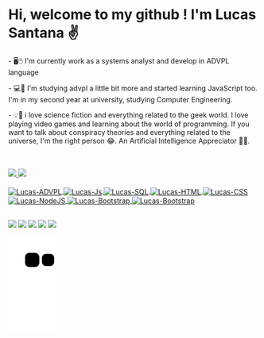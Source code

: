 <h1><b>Hi, welcome to my github ! I'm Lucas Santana ✌️</b></h1>


<p>- 🖥️🖱️ I'm currently work as a systems analyst and develop in ADVPL language</p>
<p>- 💻📖 I'm studying advpl a little bit more and started learning JavaScript too. I'm in my second year at university, studying Computer Engineering.</p>
<p>- 💡📓 i love science fiction and everything related to the geek world. I love playing video games and learning about the world of programming. If you want to talk about                 conspiracy theories and everything related to the universe, I'm the right person 😂. An Artificial Intelligence Appreciator 👾🤖.</p>

<div>
  <br></br>
  <a href="https://github.com/LucaSantanaofc">
  <img height="180em" src="https://github-readme-stats.vercel.app/api?username=LucaSantanaofc&show_icons=true&theme=darcula&include_all_commits=true&count_private=true"/>
  <img height="180em" src="https://github-readme-stats.vercel.app/api/top-langs/?username=LucaSantanaofc&layout=compact&langs_count=7&theme=darcula"/>
</div>
<div style="display: inline_block"><br>
  <img align="center" alt="Lucas-ADVPL" height="30" width="40" src="https://api.iconify.design/vscode-icons/file-type-advpl.svg">
  <img align="center" alt="Lucas-Js" height="30" width="40" src="https://cdn.jsdelivr.net/gh/devicons/devicon/icons/javascript/javascript-original.svg">
  <img align="center" alt="Lucas-SQL" height="30" width="40" src="https://cdn.jsdelivr.net/gh/devicons/devicon/icons/mysql/mysql-original.svg">
  <img align="center" alt="Lucas-HTML" height="30" width="40" src="https://cdn.jsdelivr.net/gh/devicons/devicon/icons/html5/html5-original.svg">
  <img align="center" alt="Lucas-CSS" height="30" width="40" src="https://cdn.jsdelivr.net/gh/devicons/devicon/icons/css3/css3-original.svg">
  <img align="center" alt="Lucas-NodeJS" height="30" width="40" src="https://cdn.jsdelivr.net/gh/devicons/devicon/icons/nodejs/nodejs-original.svg">
  <img align="center" alt="Lucas-Bootstrap" height="30" width="40" src="https://cdn.jsdelivr.net/gh/devicons/devicon/icons/bootstrap/bootstrap-original-wordmark.svg">
  <img align="center" alt="Lucas-Bootstrap" height="30" width="40" src="https://cdn.jsdelivr.net/gh/devicons/devicon/icons/react/react-original.svg">
</div>
  
  ##
 
  <div> 
  <a href="https://www.instagram.com/lucasantana.ofc" target="_blank"><img src="https://img.shields.io/badge/-Instagram-%23E4405F?style=for-the-badge&logo=instagram&logoColor=white" target="_blank"></a>
 <a href="https://discord.gg/MfN5KG7e" target="_blank"><img src="https://img.shields.io/badge/Discord-7289DA?style=for-the-badge&logo=discord&logoColor=white" target="_blank"></a> 
  <a href = "mailto:lucasengcompti@gmail.com"><img src="https://img.shields.io/badge/-Gmail-%23333?style=for-the-badge&logo=gmail&logoColor=white" target="_blank"></a>
  <a href="https://www.linkedin.com/in/lucasantana-ofc" target="_blank"><img src="https://img.shields.io/badge/-LinkedIn-%230077B5?style=for-the-badge&logo=linkedin&logoColor=white" target="_blank"></a> 
  <a href="https://www.facebook.com/LucaSantanaofc" target="_blank"><img src="https://img.shields.io/badge/Facebook-1877F2?style=for-the-badge&logo=facebook&logoColor=white" target="_blank"></a>

  ![Snake animation](https://github.com/LucaSantanaofc/LucaSantanaofc/blob/output/github-contribution-grid-snake.svg)
 

